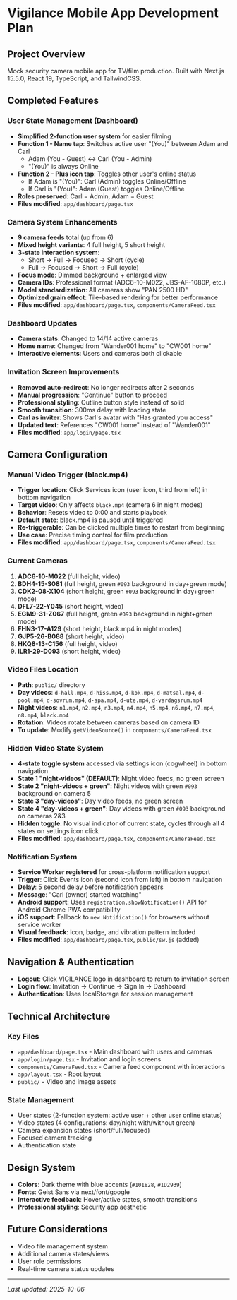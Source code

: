 # Vigilance Mobile App Development Plan

## Project Overview
Mock security camera mobile app for TV/film production. Built with Next.js 15.5.0, React 19, TypeScript, and TailwindCSS.

## Completed Features

### User State Management (Dashboard)
- **Simplified 2-function user system** for easier filming
- **Function 1 - Name tap**: Switches active user "(You)" between Adam and Carl
  - Adam (You - Guest) ↔ Carl (You - Admin)
  - "(You)" is always Online
- **Function 2 - Plus icon tap**: Toggles other user's online status
  - If Adam is "(You)": Carl (Admin) toggles Online/Offline
  - If Carl is "(You)": Adam (Guest) toggles Online/Offline
- **Roles preserved**: Carl = Admin, Adam = Guest
- **Files modified**: `app/dashboard/page.tsx`

### Camera System Enhancements
- **9 camera feeds** total (up from 6)
- **Mixed height variants**: 4 full height, 5 short height
- **3-state interaction system**:
  - Short → Full → Focused → Short (cycle)
  - Full → Focused → Short → Full (cycle)
- **Focus mode**: Dimmed background + enlarged view
- **Camera IDs**: Professional format (ADC6-10-M022, JBS-AF-1080P, etc.)
- **Model standardization**: All cameras show "PAN 2500 HD"
- **Optimized grain effect**: Tile-based rendering for better performance
- **Files modified**: `app/dashboard/page.tsx`, `components/CameraFeed.tsx`

### Dashboard Updates
- **Camera stats**: Changed to 14/14 active cameras
- **Home name**: Changed from "Wander001 home" to "CW001 home"
- **Interactive elements**: Users and cameras both clickable

### Invitation Screen Improvements
- **Removed auto-redirect**: No longer redirects after 2 seconds
- **Manual progression**: "Continue" button to proceed
- **Professional styling**: Outline button style instead of solid
- **Smooth transition**: 300ms delay with loading state
- **Carl as inviter**: Shows Carl's avatar with "Has granted you access"
- **Updated text**: References "CW001 home" instead of "Wander001"
- **Files modified**: `app/login/page.tsx`

## Camera Configuration

### Manual Video Trigger (black.mp4)
- **Trigger location**: Click Services icon (user icon, third from left) in bottom navigation
- **Target video**: Only affects `black.mp4` (camera 6 in night modes)
- **Behavior**: Resets video to 0:00 and starts playback
- **Default state**: black.mp4 is paused until triggered
- **Re-triggerable**: Can be clicked multiple times to restart from beginning
- **Use case**: Precise timing control for film production
- **Files modified**: `app/dashboard/page.tsx`, `components/CameraFeed.tsx`

### Current Cameras
1. **ADC6-10-M022** (full height, video)
2. **BDH4-15-S081** (full height, green `#093` background in day+green mode)
3. **CDK2-08-X104** (short height, green `#093` background in day+green mode)
4. **DFL7-22-Y045** (short height, video)
5. **EGM9-31-Z067** (full height, green `#093` background in night+green mode)
6. **FHN3-17-A129** (short height, black.mp4 in night modes)
7. **GJP5-26-B088** (short height, video)
8. **HKQ8-13-C156** (full height, video)
9. **ILR1-29-D093** (short height, video)

### Video Files Location
- **Path**: `public/` directory
- **Day videos**: `d-hall.mp4`, `d-hiss.mp4`, `d-kok.mp4`, `d-matsal.mp4`, `d-pool.mp4`, `d-sovrum.mp4`, `d-spa.mp4`, `d-ute.mp4`, `d-vardagsrum.mp4`
- **Night videos**: `n1.mp4`, `n2.mp4`, `n3.mp4`, `n4.mp4`, `n5.mp4`, `n6.mp4`, `n7.mp4`, `n8.mp4`, `black.mp4`
- **Rotation**: Videos rotate between cameras based on camera ID
- **To update**: Modify `getVideoSource()` in `components/CameraFeed.tsx`

### Hidden Video State System
- **4-state toggle system** accessed via settings icon (cogwheel) in bottom navigation
- **State 1 "night-videos" (DEFAULT)**: Night video feeds, no green screen
- **State 2 "night-videos + green"**: Night videos with green `#093` background on camera 5
- **State 3 "day-videos"**: Day video feeds, no green screen
- **State 4 "day-videos + green"**: Day videos with green `#093` background on cameras 2&3
- **Hidden toggle**: No visual indicator of current state, cycles through all 4 states on settings icon click
- **Files modified**: `app/dashboard/page.tsx`, `components/CameraFeed.tsx`

### Notification System
- **Service Worker registered** for cross-platform notification support
- **Trigger**: Click Events icon (second icon from left) in bottom navigation
- **Delay**: 5 second delay before notification appears
- **Message**: "Carl (owner) started watching"
- **Android support**: Uses `registration.showNotification()` API for Android Chrome PWA compatibility
- **iOS support**: Fallback to `new Notification()` for browsers without service worker
- **Visual feedback**: Icon, badge, and vibration pattern included
- **Files modified**: `app/dashboard/page.tsx`, `public/sw.js` (added)

## Navigation & Authentication
- **Logout**: Click VIGILANCE logo in dashboard to return to invitation screen
- **Login flow**: Invitation → Continue → Sign In → Dashboard
- **Authentication**: Uses localStorage for session management

## Technical Architecture

### Key Files
- `app/dashboard/page.tsx` - Main dashboard with users and cameras
- `app/login/page.tsx` - Invitation and login screens
- `components/CameraFeed.tsx` - Camera feed component with interactions
- `app/layout.tsx` - Root layout
- `public/` - Video and image assets

### State Management
- User states (2-function system: active user + other user online status)
- Video states (4 configurations: day/night with/without green)
- Camera expansion states (short/full/focused)
- Focused camera tracking
- Authentication state

## Design System
- **Colors**: Dark theme with blue accents (`#101828`, `#1D2939`)
- **Fonts**: Geist Sans via next/font/google
- **Interactive feedback**: Hover/active states, smooth transitions
- **Professional styling**: Security app aesthetic

## Future Considerations
- Video file management system
- Additional camera states/views
- User role permissions
- Real-time camera status updates

---
*Last updated: 2025-10-06*